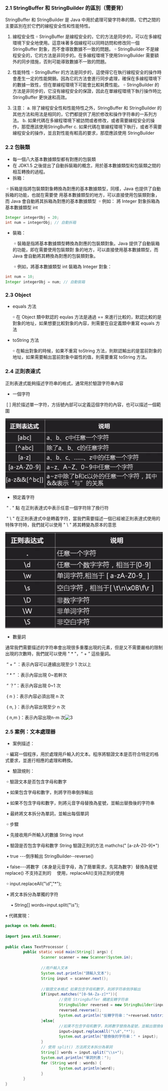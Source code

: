 ### 2.1 StringBuffer 和 StringBuilder 的區別（需要背）

StringBuffer 和 StringBuilder 是 Java 中用於處理可變字符串的類，它們之間的主要區別在於它們的線程安全性和性能特性。

1. 線程安全性
   ￮  StringBuffer 是線程安全的，它的方法是同步的，可以在多線程環境下安全地使用。這意味著多個線程可以同時訪問和修改同一個 StringBuffer 對象，而不會導致數據不一致的問題。
   ￮  StringBuilder 不是線程安全的，它的方法是非同步的。在多線程環境下使用StringBuilder 需要額外的同步措施，否則可能導致數據不一致的問題。

2. 性能特性
   ￮ StringBuffer 的方法是同步的，這使得它在執行線程安全的操作時會產生一定的性能開銷。因為它的方法會進行同步處理，確保在多線程環境下的數據一致性，但在單線程環境下可能會比較耗費性能。
   ￮ StringBuilder 的方法是非同步的，它沒有線程安全的保證，因此在單線程環境下執行操作時比 StringBuffer 更快速和高效。

3. 注意：
   a. 除了線程安全性和性能特性之外，StringBuffer 和 StringBuilder 的其他方法和用法是相同的，它們都提供了用於修改和操作字符串的一系列方法。
   b. 如果代碼在多線程環境下被訪問或者修改，或者需要線程安全的操作，那麼應該使用StringBuffer
   c. 如果代碼在單線程環境下執行，或者不需要線程安全的操作，並且對性能有較高的要求，那麼應該使用 StringBuilder

### 2.2 包裝類

- 每一個八大基本數據類型都有對應的包裝類
- 在 JDK1.5 之後提出了自動拆裝箱的概念，用於基本數據類型和包裝類之間的相互轉換的過程。
- 拆箱：

​		￮ 拆箱是指將包裝類對象轉換為對應的基本數據類型，同樣，Java 也提供了自動拆箱的功能，也就在需要使		用基本數據類型的地方，可以直接使用包裝類對象，而 Java 會自動將其拆箱為對應的基本數據類型
​		￮ 例如： 將 Integer 對象拆箱為基本數據類型 int

```java
Integer integerObj = 20;
int num = integerObj; // 自動拆箱
```

- 裝箱：

  ​	￮ 裝箱是指將基本數據類型轉換為對應的包裝類對象。Java 提供了自動裝箱的功能，即在需要使用包裝類對		象的地方，可以直接使用基本數據類型，而Java 會自動將其轉換為對應的包裝類對象。

  ​	￮ 例如，將基本數據類型 int 裝箱為 Integer 對象：

```java
int num = 10;
Integer integerObj = num; // 自動裝箱
```

### 2.3 Object

- equals 方法

  ￮ 在 Object 類中默認的 equlas 方法是通過 == 來進行比較的，默認比較的是對象的地址，如果想要比較對象的內容，則需要在自定義類中重寫 equals 方法

- toString 方法

  ￮ 在輸出對象的時候，如果不重寫 toString 方法，則默認輸出的是當前對象的地址，如果需要輸出當前對象中屬性的值，則需要重寫 toString 方法。

### 2.4 正則表達式

正則表達式能夠描述字符串的格式，通常用於驗證字符串內容

- 一個字符

​	[ ] 用於描述單一字符，方括號內部可以定義這個字符的內容，也可以描述一個範圍

![1](/筆記/images/1.png)

- 預定義字符


​	" . " 點 在正則表達式中表示任意一個字符除了換行符

​	" \ " 在正則表達式中是轉義字符，當我們需要描述一個已經被正則表達式使用的特殊字符時，我們就可以使用 " \ " 將其轉變為原本的意思

![2](/筆記/images/2.png)

- 數量詞


通常我們需要描述的字符串會出現很多重覆出現的元素，但是又不需要嚴格的限制出現的次數時，我們就可以使用 " * "，“ + ” 這些量詞。

​		“ + ” ：表示內容可以連續出現至少 1 次以上

​		“ * ” ：表示內容出現 0~若幹次

​		“ ？”：表示內容出現 0~1 次

​		{ n }：表示內容必須出現 n 次

​		{ n, }：表示內容出現至少 n 次

​		{ n,m }：表示內容出現n-m 次![3](/Users/hiroko/Downloads/筆記/images/3.png)

### **2.5** 案例：文本處理器

- 案例描述：


​		￮ 編寫一個程序，用於處理用戶輸入的文本。程序將驗證文本是否符合特定的格式要求，並進行相應的處理和轉換。

- 驗證規則：


​		￮ 驗證文本是否包含字母和數字

​			▪ 如果包含字母和數字，則將字符串倒序輸出

​			▪ 如果不包含字母和數字，則將元音字母替換為星號，並輸出替換後的字符串

​			▪ 最終將文本拆分為單詞，並輸出每個單詞

​		￮ 步驟

​			▪ 先接收用戶所輸入的數據 String input

​			▪ 驗證是否包含字母和數字 String 驗證正則的方法 mathchs(" [a-zA-Z0-9]*")

​					• true ---倒序輸出 StringBuilder--reverse()

​					• false---將數字（本身是元音字母，為了簡單需求，先寫為數字）替換為星號 replace() 不支持正則的								　使用，replaceAll()支持正則的使用

​							￮ input.replaceAll("\\d","*");

​			▪ 將文本拆分為單獨的字符

​					　• String[] words=input.split("\\s");

• 代碼實現：

```java
package cn.tedu.demo01;

import java.util.Scanner;

public class TextProcessor {
		public static void main(String[] args) {
				Scanner scanner = new Scanner(System.in);

				//用戶輸入文本
				System.out.println("請輸入文本");
				String input = scanner.next();

				//驗證文本格式 如果包含字母和數字，則將字符串倒序輸出
				if(input.matches("[0-9A-Za-z]*")){
						//使用 StringBuffer 構建反轉字符串
						StringBuilder reversed = new StringBuilder(input);
						reversed.reverse();
						System.out.println("反轉字符串："+reversed.toString());
				}else{
						//如果不包含字母和數字，則將數字替換為星號，並輸出替換後的字符串
						input=input.replaceAll("\\d","*");
						System.out.println("替換後的字符串：" + input);
				}
				// 使用 split() 方法將文本拆分為單詞
				String[] words = input.split("\\s+");
				System.out.println("單詞列表：");
				for (String word : words) {
						System.out.println(word);
				}
		}
}
```
